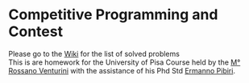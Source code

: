 # Competitive Programming and Contest
Please go to the [Wiki](../../wiki) for the list of solved problems  
This is are homework for the University of Pisa Course held by the [M° Rossano Venturini](https://github.com/rossanoventurini) with the assistance of his Phd Std [Ermanno Pibiri](https://github.com/jermp).
